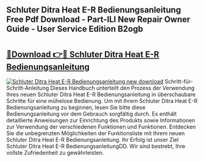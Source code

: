 ## Schluter Ditra Heat E-R Bedienungsanleitung Free Pdf Download - Part-ILl New Repair Owner Guide - User Service Edition B2ogb

# <h2><a href="http://df2h2w.blite.top/?on=Schluter+Ditra+Heat+E-R+Bedienungsanleitung">🔗Download 👉🔴 Schluter Ditra Heat E-R Bedienungsanleitung</a></h2>

[![Schluter Ditra Heat E-R Bedienungsanleitung new download](https://i.imgur.com/lujVjoI.png)](http://df2h2w.blite.top/?on=Schluter+Ditra+Heat+E-R+Bedienungsanleitung)
Schritt-für-Schritt-Anleitung Dieses Handbuch unterteilt den Prozess der Verwendung Ihres neuen Schluter Ditra Heat E-R Bedienungsanleitung in überschaubare Schritte für eine mühelose Bedienung. Um mit Ihrem Schluter Ditra Heat E-R Bedienungsanleitung zu beginnen, lesen Sie bitte diese Bedienungsanleitung vor dem Gebrauch sorgfältig durch. Es enthält detaillierte Anweisungen zur Einrichtung des Produkts sowie Informationen zur Verwendung der verschiedenen Funktionen und Funktionen. Entdecken Sie die unbegrenzten Möglichkeiten der Funktionsliste mit Ihrem neuen Schluter Ditra Heat E-R Bedienungsanleitung. Ihr Erfolg ist unser Ziel Schluter Ditra Heat E-R BedienungsanleitungDD. Wir sind bestrebt, Ihre vollste Zufriedenheit zu gewährleisten.
